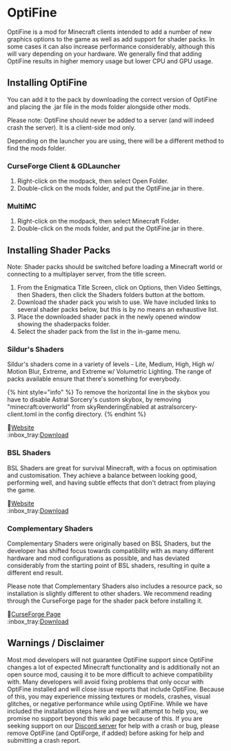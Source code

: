 # OptiFine

OptiFine is a mod for Minecraft clients intended to add a number of new graphics options to the game as well as add support for shader packs. In some cases it can also increase performance considerably, although this will vary depending on your hardware. We generally find that adding OptiFine results in higher memory usage but lower CPU and GPU usage.

## Installing OptiFine

You can add it to the pack by downloading the correct version of OptiFine and placing the .jar file in the mods folder alongside other mods.

Please note: OptiFine should never be added to a server (and will indeed crash the server). It is a client-side mod only.

Depending on the launcher you are using, there will be a different method to find the mods folder.

### CurseForge Client & GDLauncher

1. Right-click on the modpack, then select Open Folder.
2. Double-click on the mods folder, and put the OptiFine.jar in there.

### MultiMC

1. Right-click on the modpack, then select Minecraft Folder.
2. Double-click on the mods folder, and put the OptiFine.jar in there.

## Installing Shader Packs

Note: Shader packs should be switched before loading a Minecraft world or connecting to a multiplayer server, from the title screen.

1. From the Enigmatica Title Screen, click on Options, then Video Settings, then Shaders, then click the Shaders folders button at the bottom.
2. Download the shader pack you wish to use. We have included links to several shader packs below, but this is by no means an exhaustive list.
3. Place the downloaded shader pack in the newly opened window showing the shaderpacks folder.
4. Select the shader pack from the list in the in-game menu.

### Sildur's Shaders

Sildur's shaders come in a variety of levels - Lite, Medium, High, High w/ Motion Blur, Extreme, and Extreme w/ Volumetric Lighting. The range of packs available ensure that there's something for everybody.

{% hint style="info" %}
To remove the horizontal line in the skybox you have to disable Astral Sorcery's custom skybox, by removing "minecraft:overworld" from skyRenderingEnabled at astralsorcery-client.toml in the config directory.
{% endhint %}

:link:[Website](https://sildurs-shaders.github.io)\
:inbox\_tray:[Download](https://sildurs-shaders.github.io/downloads/)

### BSL Shaders

BSL Shaders are great for survival Minecraft, with a focus on optimisation and customisation. They achieve a balance between looking good, performing well, and having subtle effects that don't detract from playing the game.

:link:[Website](https://bitslablab.com/bslshaders)\
:inbox\_tray:[Download](https://bitslablab.com/bslshaders/#download)

### Complementary Shaders

Complementary Shaders were originally based on BSL Shaders, but the developer has shifted focus towards compatibility with as many different hardware and mod configurations as possible, and has deviated considerably from the starting point of BSL shaders, resulting in quite a different end result.

Please note that Complementary Shaders also includes a resource pack, so installation is slightly different to other shaders. We recommend reading through the CurseForge page for the shader pack before installing it.

:link:[CurseForge Page](https://www.curseforge.com/minecraft/customization/complementary-shaders)\
:inbox\_tray:[Download](https://www.curseforge.com/minecraft/customization/complementary-shaders/download/3156158)

## Warnings / Disclaimer

Most mod developers will not guarantee OptiFine support since OptiFine changes a lot of expected Minecraft functionality and is additionally not an open source mod, causing it to be more difficult to achieve compatibility with. Many developers will avoid fixing problems that only occur with OptiFine installed and will close issue reports that include OptiFine. Because of this, you may experience missing textures or models, crashes, visual glitches, or negative performance while using OptiFine. While we have included the installation steps here and we will attempt to help you, we promise no support beyond this wiki page because of this. If you are seeking support on our [Discord server](https://valhelsia.net/discord) for help with a crash or bug, please remove OptiFine (and OptiForge, if added) before asking for help and submitting a crash report.
